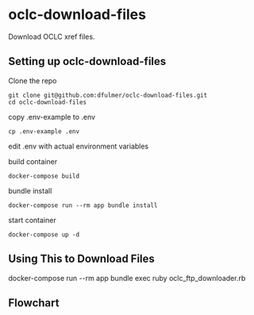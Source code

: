 # oclc-download-files
Download OCLC xref files.

## Setting up oclc-download-files

Clone the repo

```
git clone git@github.com:dfulmer/oclc-download-files.git
cd oclc-download-files
```

copy .env-example to .env

```
cp .env-example .env
```

edit .env with actual environment variables

build container
```
docker-compose build
```

bundle install
```
docker-compose run --rm app bundle install
```

start container
```
docker-compose up -d
```

## Using This to Download Files
docker-compose run --rm app bundle exec ruby oclc_ftp_downloader.rb

## Flowchart